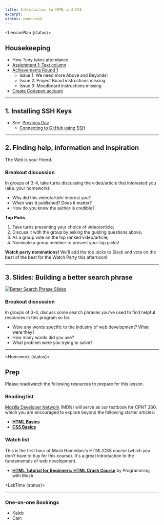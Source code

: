```yaml
---
title: Introduction to HTML and CSS
excerpt: 
status: announced
---
```

<script>
	import Homework from "$lib/components/Homework.svelte";
	import LessonPlan from "$lib/components/LessonPlan.svelte";
	import LabTime from "$lib/components/LabTime.svelte";
</script>

<LessonPlan {status}>

## Housekeeping
- How Tony takes attendance
- [Assignment 1: Text column](/courses/cpnt-260/assessments/assignment-1)
- [Achievements Round 1](/courses/cpnt-260/assessments/achievements-1)
    - Issue 1: We need more Above and Beyonds!
    - Issue 2: Project Board instructions missing
    - Issue 3: Moodboard instructions missing
- [Create Codepen account](https://codepen.io/)

---

## 1. Installing SSH Keys
- See: [Previous Day](/courses/cpnt-201/day-3)
    - [Connecting to GitHub using SSH](https://gist.github.com/acidtone/dd9ae11a238e9f14ad0b066298f35dc5)

---

## 2. Finding help, information and inspiration
The Web is your friend.

### Breakout discussion
In groups of 3-4, take turns discussing the video/article that interested you (aka. your homework):
- Why did this video/article interest you?
- When was it published? Does it matter?
- How do you know the author is credible?

**Top Picks**
1. Take turns presenting your choice of video/article;
2. Discuss it with the group by asking the guiding questions above;
3. As a group vote on the top ranked video/article;
4. Nominate a group member to present your top picks!

**Watch party nominations!**
We'll add the top picks to Slack and vote on the best of the best for the Watch Party this afternoon!

---

## 3. Slides: Building a better search phrase
[![Better Search Phrase Slides](/images/slides/better-search-phrases.png)](https://sait-wbdv.github.io/slides/w23/cpnt-260/better-search-phrases.html)


### Breakout discussion
In groups of 3-4, discuss some search phrases you've used to find helpful resources in this program so far.
- Were any words specific to the industry of web development? What were they?
- How many words did you use?
- What problem were you trying to solve?

---


</LessonPlan>

<Homework {status}>

## Prep
Please read/watch the following resources to prepare for this lesson.

### Reading list
[Mozilla Developer Network](https://developer.mozilla.org/en-US/docs/Learn) (MDN) will serve as our textbook for CPNT 260, which you are encouraged to explore beyond the following starter articles:
- **[HTML Basics](https://developer.mozilla.org/en-US/docs/Learn/Getting_started_with_the_web/HTML_basics)**
- **[CSS Basics](https://developer.mozilla.org/en-US/docs/Learn/Getting_started_with_the_web/CSS_basics)**

### Watch list
This is the first hour of Mosh Hamedani's HTML/CSS course (which you don't have to buy for this course). It's a great introduction to the fundamentals of web development.
- **[HTML Tutorial for Beginners: HTML Crash Course](https://www.youtube.com/watch?v=qz0aGYrrlhU)** by Programming with Mosh

</Homework>

<LabTime {status}>

---

### One-on-one Bookings
- Kaleb
- Cam

</LabTime>
